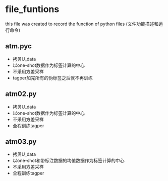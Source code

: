 # file_funtions
this file was created to record the function of python files
(文件功能描述和运行命令)
## atm.pyc
- 拷贝U_data
- 以one-shot数据作为标签计算的中心
- 不采用方差采样
- tagper加完所有的伪标签之后就不再训练

## atm02.py
- 拷贝U_data
- 以one-shot数据作为标签计算的中心
- 不采用方差采样
- 全程训练tagper


## atm03.py
- 拷贝U_data
- 以one-shot和带标注数据的均值数据作为标签计算的中心
- 不采用方差采样
- 全程训练tagper




